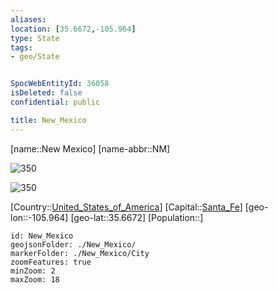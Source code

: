 ```yaml
---
aliases: 
location: [35.6672,-105.964]
type: State
tags:
- geo/State


SpocWebEntityId: 36058
isDeleted: false
confidential: public

title: New_Mexico
---
```

[name::New Mexico]
[name-abbr::NM]

![350](geo/Continent/North-America/United_States_of_America/New_Mexico/Seal_of_New_Mexico.svg)

![350](geo/Continent/North-America/United_States_of_America/New_Mexico/Flag_of_New_Mexico.svg)

[Country::[United_States_of_America](geo/Continent/North-America/United_States_of_America.md)]
[Capital::[Santa_Fe](geo/Continent/North-America/United_States_of_America/New_Mexico/City/Santa_Fe.md)]
[geo-lon::-105.964]
[geo-lat::35.6672]
[Population::]



```leaflet
id: New_Mexico
geojsonFolder: ./New_Mexico/
markerFolder: ./New_Mexico/City
zoomFeatures: true 
minZoom: 2 
maxZoom: 18
```


